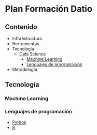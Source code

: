 # Plan Formación Datio

## Contenido

* Infraestructura
* Herramientas
* Tecnología
  * Data Science
    * [Machine Learning](#machine-learning)
    * [Lenguajes de programación](#lenguajes-programacion)
* Metodología 

## Tecnología    
### Machine Learning
### Lenguajes de programación
- [Python](https://github.com/DatioBD/academy/blob/master/python.md)
- [R](https://github.com/DatioBD/academy/blob/master/r.md)
